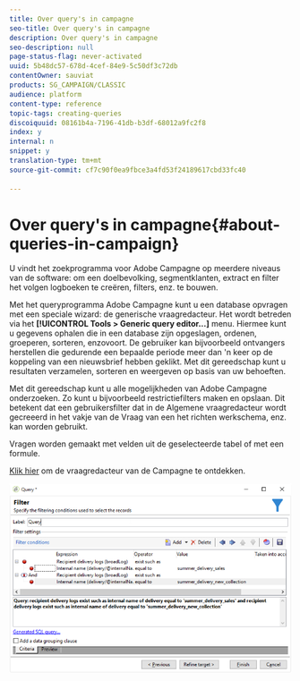 ```yaml
---
title: Over query's in campagne
seo-title: Over query's in campagne
description: Over query's in campagne
seo-description: null
page-status-flag: never-activated
uuid: 5b48dc57-678d-4cef-84e9-5c50df3c72db
contentOwner: sauviat
products: SG_CAMPAIGN/CLASSIC
audience: platform
content-type: reference
topic-tags: creating-queries
discoiquuid: 08161b4a-7196-41db-b3df-68012a9fc2f8
index: y
internal: n
snippet: y
translation-type: tm+mt
source-git-commit: cf7c90f0ea9fbce3a4fd53f24189617cbd33fc40

---
```



# Over query&#39;s in campagne{#about-queries-in-campaign}

U vindt het zoekprogramma voor Adobe Campagne op meerdere niveaus van de software: om een doelbevolking, segmentklanten, extract en filter het volgen logboeken te creëren, filters, enz. te bouwen.

Met het queryprogramma Adobe Campagne kunt u een database opvragen met een speciale wizard: de generische vraagredacteur. Het wordt betreden via het **[!UICONTROL Tools > Generic query editor...]** menu. Hiermee kunt u gegevens ophalen die in een database zijn opgeslagen, ordenen, groeperen, sorteren, enzovoort. De gebruiker kan bijvoorbeeld ontvangers herstellen die gedurende een bepaalde periode meer dan &#39;n keer op de koppeling van een nieuwsbrief hebben geklikt. Met dit gereedschap kunt u resultaten verzamelen, sorteren en weergeven op basis van uw behoeften.

Met dit gereedschap kunt u alle mogelijkheden van Adobe Campagne onderzoeken. Zo kunt u bijvoorbeeld restrictiefilters maken en opslaan. Dit betekent dat een gebruikersfilter dat in de Algemene vraagredacteur wordt gecreeerd in het vakje van de Vraag van een het richten werkschema, enz. kan worden gebruikt.

Vragen worden gemaakt met velden uit de geselecteerde tabel of met een formule.

[Klik hier](../../workflow/using/query.md) om de vraagredacteur van de Campagne te ontdekken.

![](assets/query_recipients_4.png)
